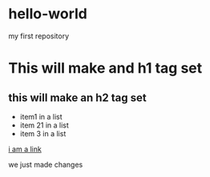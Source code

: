 # hello-world
my first repository

# This will make and h1 tag set
## this will make an h2 tag set

- item1 in a list
- item 21 in a list
- item 3 in a list

[i am a link](http://www.southhills.edu)

 we just made changes
